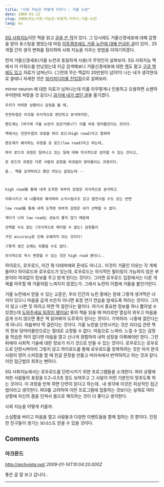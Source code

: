 ```yaml
---
title: "사회 지능은 어떻게 키우나 : 거울 뉴런"
date: 2009-01-13
slug: 2009/01/사회-지능은-어떻게-키우나-거울-뉴런
lang: ko
---
```


[SQ 사회지능](http://www.yes24.com/Goods/FTGoodsView.aspx?goodsNo=2172137)이란 책을 읽고 [글을 쓴 적](/2006/11/sq-사회지능)이 있다. 그 당시에도 거울신경세포에 대해 감명을 받아 포스팅을 했었는데 마침 [미투캠프에도 거울 뉴런에 대해 언급된 글](http://me2camp.tistory.com/entry/%EC%82%AC%ED%9A%8C%EC%A0%81-%EC%A7%80%EB%8A%A5%EA%B3%BC-%EB%A6%AC%EB%8D%94%EC%89%BD)이 있어.. 25개월 간의 생각 변화를 정리하여 사회 지능을 키우는 방법을 이야기하겠다.

 

먼저 거울신경세포(거울 뉴런과 동일하게 사용)가 무엇인지 살펴보자. SQ 사회지능 책에서 이 키워드를 만났었는데 지금 검색해보니 거울신경세포에 대한 [책](http://www.amazon.com/Action-Language-Mirror-Neuron-System/dp/0521847559)도 팔고 [구글 책에도 있고](http://books.google.co.kr/books?id=7K_-zH3RRv8C&dq=mirror+neuron+social&source=gbs_summary_s&cad=0) 자료가 넘쳐난다. (그런데 무슨 책값이 20만원이 넘어!!!) 나는 내가 생각한대로 쓸테니 자세한 것은 [위키피디아를 진입점](http://en.wikipedia.org/wiki/Mirror_neuron)으로 살펴보라.

mirror neuron 에 대한 자료가 넘쳐나는데 이를 아무렇게나 인용하고 오용하면 쇼펜하우어한테 쳐맞을 것 같으니 [과거에 내가 썼던 글](/2006/11/sq-사회지능)을 옮기겠다.


```
우리가 어떠한 상황이나 감정을 볼 때,

전전두엽은 이것을 의식적으로 판단하고 분석하지만,

편도체는 (여기에 거울 뉴런이 있던거였나?) 이를 바로 받아들인다는 것이다.

책에서는 전전두엽의 과정을 하이 로드(high road)라고 말하며

편도체가 해석하는 과정을 로 로드(low road)라고 하는데,

하이 로드의 과정은 일어나고 있는 일에 대해 의식적으로 감지할 수 있는 것이고,

로 로드의 과정은 다른 사람의 감정을 여과없이 받아들이는 과정이다.

음.. 책을 요약하려고 했던 의도는 없었는데 --



high road를 통해 내게 도착한 외부의 감정은 의식적으로 분석하고

미화시키고 내 나름대로 해석하여 소각시킬수도 있고 발전시킬 수도 있는 반면

low road를 통해 내게 도착한 외부의 감정은 내가 선택할 수 없다.

게다가 나의 low road는 성능이 좋지 않기 때문에

선택할 수도 없는 (의식적으로 제어할 수 없는) 감정들이

구린 accuracy로 인해 오해까지 되는 것이다!

그렇게 생긴 오해는 되돌릴 수도 없다.

의식적으로 즉시 변경할 수 있는 것은 high road 뿐이니..
```



 

하이로드, 로우로드, 이건 뭐 다테마에와 혼네도 아니고.. 이것이 거울인 이유는 각 개체들마다 하이로드와 로우로드가 있는데, 로우로드는 의식적인 필터링이 가능하지 않은 부분이라 여과없이 정보를 주고 받게 된다는 것이다. 그러면 로우로드 입장에서는 다른 개체를 마주할 때 거울처럼 느껴지지 않겠는가. 그래서 뉴런의 이름에 거울을 붙인거란다.

 

거울 뉴런에서 얻을 수 있는 교훈은, 우리 인간의 뉴런 중에는 원래 그렇게 생겨먹은 녀석이 있으니 마음을 곱게 쓰든지 아니면 표정 연기 연습을 밤새도록 하라는 것이다. 그러지 않고 나쁜 짓 하려고 하면 딱 걸린다는 말이다. 여기서 중요한 정보를 하나 뽑아낼 수 있겠는데 [도와주세요 팀장이 됐어요!](http://www.yes24.com/Goods/FTGoodsView.aspx?goodsNo=2999953&CategoryNumber=001001003016001006001) 류의 책을 읽을 때 머리로만 열심히 외우고 마음을 곱게 쓰지 않으면 좋은 책 읽어봐야 도루묵이 된다는 것이다. 기억하라. 나중에 걸린다는 게 아니다. 처음부터 딱 걸린다는 것이다. 거울 뉴런을 단련시키는 것은 리더십 관련 책의 정보 덩어리들만으로는 절대로 교정될 수 없다. 마음으로 느껴라. 느낄 수 있는 감정을 학습한 적이 없다면 마음을 열고 신나게 경험하여 내적 성장을 이룩해야만 한다. 그런 뒤에야 사회적 기술에 대한 정보가 자기 것으로 만들 수 있는 것이다. 로우로드는 로우로드로 단련시켜야지 그렇지 않고 하이로드를 통해 로우로드를 정복하려는 것은 마치 한국 사람이 영어 스피킹을 할 때 한글 문장을 만들고 머리속에서 번역하려고 하는 것과 같다. 이런 접근법의 최후는 뻔하다.

 

SQ 사회지능에서는 로우로드를 단련시키기 위한 프로그램들을 소개한다. 여러 상황에 쳐한 사람들의 표정을 0.2~0.5초 정도 보여주고 그 사람이 어떤 기분인지 맞추도록 하는 것이다. 이 과정을 반복 하면 단련이 된다고 하는데.. 내 생각에 이것은 피상적인 접근법이라고 생각한다. ROI를 고려하여 이런 프로그램에 집중하는 것보다는 실제로 여러 상황에 자신의 몸을 던져서 몸으로 체득하는 것이 더 좋다고 생각한다.

 

사회 지능을 어떻게 키울까.

소심함을 버리고 마음을 열고 사람들과 다양한 이벤트들을 함께 접하는 것 뿐이다. 진정한 친구들이 생기는 보너스도 얻을 수 있을 것이다.

## Comments

### 아크몬드
*http://archvista.net/*
*2009-01-14T10:04:20.000Z*

좋은 글 잘 보고 갑니다..

---

